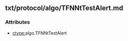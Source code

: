 ## txt/protocol/algo/TFNNtTestAlert.md


### Attributes
<a href="#attributes"></a>
* [ctype:](/txt/ssimdb/dmmeta/ctype.md)algo.TFNNtTestAlert

